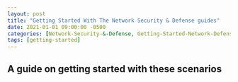 ```yaml
---
layout: post
title: "Getting Started With The Network Security & Defense guides"
date: 2021-01-01 09:00:00 -0500
categories: [Network-Security-&-Defense, Getting-Started-Network-Defense]
tags: [getting-started]
---
```

## A guide on getting started with these scenarios

